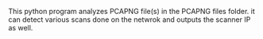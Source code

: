 This python program analyzes PCAPNG file(s) in the PCAPNG files folder. it can detect various scans done on the netwrok and outputs the scanner IP as well.
